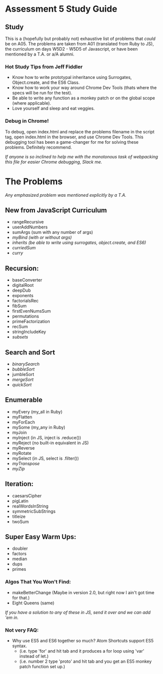 # Assessment 5 Study Guide

## Study
This is a (hopefully but probably not) exhaustive list of problems that *could* be on
A05. The problems are taken from A01 (translated from Ruby to JS),
the curriculum on days W5D2 - W5D5 of Javascript, or have been
mentioned by a T.A. or a/A alumni.

### Hot Study Tips from Jeff Fiddler
* Know how to write prototypal inheritance using Surrogates, Object.create, and the ES6 Class.
* Know how to work your way around Chrome Dev Tools (thats where the specs will be run for the test).
* Be able to write any function as a monkey patch or on the global scope (where applicable).
* Love yourself and sleep and eat veggies.

### Debug in Chrome!
To debug, open index.html and replace the problems filename in the
script tag, open index.html in the browser, and use Chrome Dev Tools.
This debugging tool has been a game-changer for me for solving these problems.
Definitely recommend.

*If anyone is so inclined to help me with the monotonous task of webpacking this file
for easier Chrome debugging, Slack me.*


# The Problems
*Any emphasized problem was mentioned explicitly by a T.A.*

## New from JavaScript Curriculum
* rangeRecursive
* userAddNumbers
* sumArgs (sum with any number of args)
* *myBind (with or without args)*
* *inherits (be able to write using surrogates, object.create, and ES6)*
* *curriedSum*
* *curry*

## Recursion:
* baseConverter
* digitalRoot
* deepDub
* exponents
* factorialsRec
* fibSum
* firstEvenNumsSum
* permutations
* primeFactorization
* recSum
* stringIncludeKey
* *subsets*

## Search and Sort
* *binarySearch*
* *bubbleSort*
* jumbleSort
* *mergeSort*
* *quickSort*

## Enumerable
* myEvery (my_all in Ruby)
* myFlatten
* myForEach
* mySome (my_any in Ruby)
* myJoin
* myInject (in JS, inject is .reduce())
* myReject (no built-in equivalent in JS)
* myReverse
* myRotate
* mySelect (in JS, select is .filter())
* *myTranspose*
* *myZip*

## Iteration:
* caesarsCipher
* pigLatin
* realWordsInString
* symmetricSubStrings
* titleize
* twoSum

## Super Easy Warm Ups:
* doubler
* factors
* median
* dups
* primes

### Algos That You Won't Find:

* makeBetterChange (Maybe in version 2.0, but right now I ain't got time for that.)
* Eight Queens (same)

*If you have a solution to any of these in JS, send it over and we can add 'em in.*

### Not very FAQ:
* Why use ES5 and ES6 together so much? Atom Shortcuts support ES5 syntax.
  * (i.e. type 'for' and hit tab and it produces a for loop using 'var' instead of let.)
  * (i.e. number 2 type 'proto' and hit tab and you get an ES5 monkey patch function set up.)
